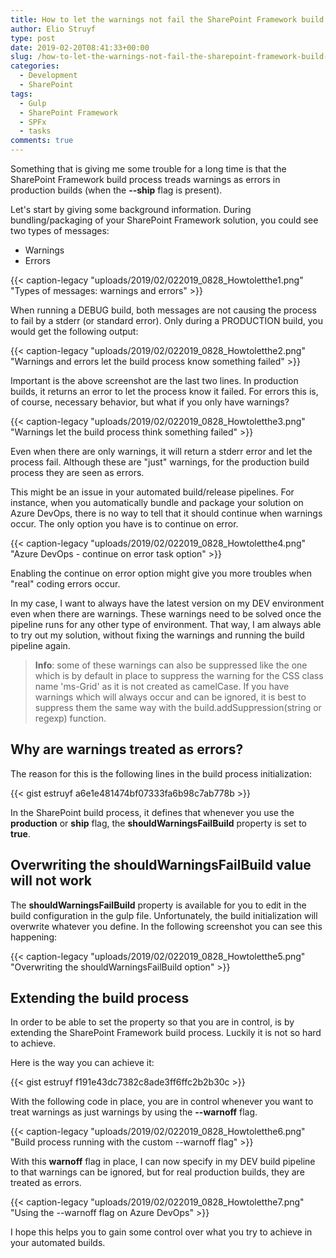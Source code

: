 ```yaml
---
title: How to let the warnings not fail the SharePoint Framework build process
author: Elio Struyf
type: post
date: 2019-02-20T08:41:33+00:00
slug: /how-to-let-the-warnings-not-fail-the-sharepoint-framework-build-process/
categories:
  - Development
  - SharePoint
tags:
  - Gulp
  - SharePoint Framework
  - SPFx
  - tasks
comments: true
---
```


Something that is giving me some trouble for a long time is that the SharePoint Framework build process treads warnings as errors in production builds (when the **--ship** flag is present).

Let's start by giving some background information. During bundling/packaging of your SharePoint Framework solution, you could see two types of messages:

*   Warnings
*   Errors

{{< caption-legacy "uploads/2019/02/022019_0828_Howtoletthe1.png" "Types of messages: warnings and errors" >}}

When running a DEBUG build, both messages are not causing the process to fail by a stderr (or standard error). Only during a PRODUCTION build, you would get the following output:

{{< caption-legacy "uploads/2019/02/022019_0828_Howtoletthe2.png" "Warnings and errors let the build process know something failed" >}}

Important is the above screenshot are the last two lines. In production builds, it returns an error to let the process know it failed. For errors this is, of course, necessary behavior, but what if you only have warnings?

{{< caption-legacy "uploads/2019/02/022019_0828_Howtoletthe3.png" "Warnings let the build process think something failed" >}}

Even when there are only warnings, it will return a stderr error and let the process fail. Although these are "just" warnings, for the production build process they are seen as errors.

This might be an issue in your automated build/release pipelines. For instance, when you automatically bundle and package your solution on Azure DevOps, there is no way to tell that it should continue when warnings occur. The only option you have is to continue on error.

{{< caption-legacy "uploads/2019/02/022019_0828_Howtoletthe4.png" "Azure DevOps - continue on error task option" >}}

Enabling the continue on error option might give you more troubles when "real" coding errors occur.

In my case, I want to always have the latest version on my DEV environment even when there are warnings. These warnings need to be solved once the pipeline runs for any other type of environment. That way, I am always able to try out my solution, without fixing the warnings and running the build pipeline again.


> **Info**: some of these warnings can also be suppressed like the one which is by default in place to suppress the warning for the CSS class name 'ms-Grid' as it is not created as camelCase. If you have warnings which will always occur and can be ignored, it is best to suppress them the same way with the build.addSuppression(string or regexp) function.


## Why are warnings treated as errors?

The reason for this is the following lines in the build process initialization:

{{< gist estruyf a6e1e481474bf07333fa6b98c7ab778b >}}

In the SharePoint build process, it defines that whenever you use the **production** or **ship** flag, the **shouldWarningsFailBuild** property is set to **true**.

## Overwriting the shouldWarningsFailBuild value will not work

The **shouldWarningsFailBuild** property is available for you to edit in the build configuration in the gulp file. Unfortunately, the build initialization will overwrite whatever you define. In the following screenshot you can see this happening:

{{< caption-legacy "uploads/2019/02/022019_0828_Howtoletthe5.png" "Overwriting the shouldWarningsFailBuild option" >}}

## Extending the build process

In order to be able to set the property so that you are in control, is by extending the SharePoint Framework build process. Luckily it is not so hard to achieve.

Here is the way you can achieve it:

{{< gist estruyf f191e43dc7382c8ade3ff6ffc2b2b30c >}}

With the following code in place, you are in control whenever you want to treat warnings as just warnings by using the **--warnoff** flag.

{{< caption-legacy "uploads/2019/02/022019_0828_Howtoletthe6.png" "Build process running with the custom --warnoff flag" >}}

With this **warnoff** flag in place, I can now specify in my DEV build pipeline to that warnings can be ignored, but for real production builds, they are treated as errors.

{{< caption-legacy "uploads/2019/02/022019_0828_Howtoletthe7.png" "Using the --warnoff flag on Azure DevOps" >}}

I hope this helps you to gain some control over what you try to achieve in your automated builds.